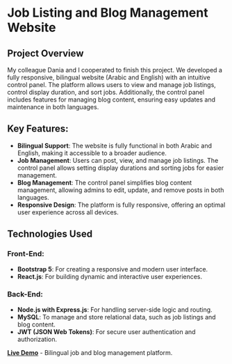 # Job Listing and Blog Management Website

## Project Overview
My colleague Dania and I cooperated to finish this project. We developed a fully responsive, bilingual website (Arabic and English) with an intuitive control panel. The platform allows users to view and manage job listings, control display duration, and sort jobs. Additionally, the control panel includes features for managing blog content, ensuring easy updates and maintenance in both languages.

## Key Features:
- **Bilingual Support**: The website is fully functional in both Arabic and English, making it accessible to a broader audience.
- **Job Management**: Users can post, view, and manage job listings. The control panel allows setting display durations and sorting jobs for easier management.
- **Blog Management**: The control panel simplifies blog content management, allowing admins to edit, update, and remove posts in both languages.
- **Responsive Design**: The platform is fully responsive, offering an optimal user experience across all devices.

## Technologies Used
### Front-End:
- **Bootstrap 5**: For creating a responsive and modern user interface.
- **React.js**: For building dynamic and interactive user experiences.

### Back-End:
- **Node.js with Express.js**: For handling server-side logic and routing.
- **MySQL**: To manage and store relational data, such as job listings and blog content.
- **JWT (JSON Web Tokens)**: For secure user authentication and authorization.

[**Live Demo**]((https://www.kasselsoft.com/en) ) - Bilingual job and blog management platform.

